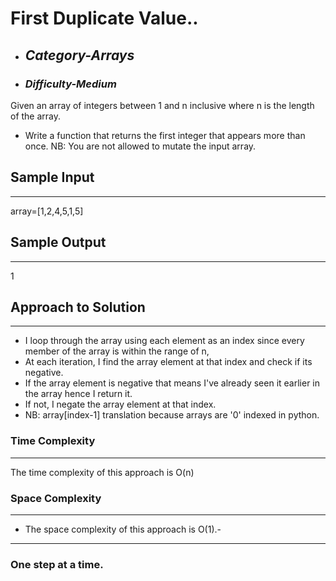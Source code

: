 # First Duplicate Value..

- ## **_Category-Arrays_**
- ### **_Difficulty-Medium_**

Given an array of integers between 1 and n inclusive where n is the length of the array.

- Write a function that returns the first integer that appears more than once.
  NB: You are not allowed to mutate the input array.

## Sample Input

---

array=[1,2,4,5,1,5]

## Sample Output

---

1

## Approach to Solution

---

- I loop through the array using each element as an index since every member of the array is within the range of n,
- At each iteration, I find the array element at that index and check if its negative.
- If the array element is negative that means I've already seen it earlier in the array hence I return it.
- If not, I negate the array element at that index.
- NB: array[index-1] translation because arrays are '0' indexed in python.

### Time Complexity

---

The time complexity of this approach is O(n)

### Space Complexity

---

- The space complexity of this approach is O(1).-

---

### One step at a time.
